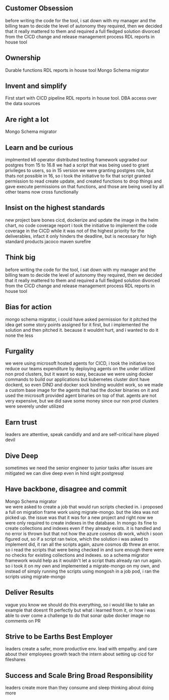 ## Customer Obsession
before writing the code for the tool, i sat down with my manager and the billing team to decide the level of autonomy they required, then we decided that it really mattered to them and required a full fledged solution divorced from the CICD change and release management process
RDL reports in house tool
## Ownership
Durable functions
RDL reports in house tool
Mongo Schema migrator
## Invent and simplify
First start with CICD pipeline RDL reports in house tool. DBA access over the data sources
## Are right a lot
Mongo Schema migrator
## Learn and be curious
implmented k6 operator distributed testing framework
upgraded our postgres from 15 to 16.8 
we had a script that was being used to grant privileges to users, so in 15 version we were granting postgres role, but thats not possible in 16, so i took the initiative to fix that script granted permission to read create update, and created functions to drop things and gave execute permissions on that functions, and those are being used by all other teams now cross functionally
## Insist on the highest standards
new project bare bones cicd, dockerize and update the image in the helm chart, no code coverage report
i took the initiative to implement the code coverage in the CICD while it was not of the highest priority for the deliverables, infact it only hinders the deadline, but is necessary for high standard products
jacoco maven surefire
## Think big
before writing the code for the tool, i sat down with my manager and the billing team to decide the level of autonomy they required, then we decided that it really mattered to them and required a full fledged solution divorced from the CICD change and release management process
RDL reports in house tool
## Bias for action
mongo schema migrator, i could have asked permission for it pitched the idea get some story points assigned for it first, but i implemented the solution and then pitched it. because it wouldnt hurt, and i wanted to do it none the less
## Furgality
we were using microsoft hosted agents for CICD, i took the initiative too reduce our teams expenditure by deploying agents on the under utilized non prod clusters, but it wasnt so easy, because we were using docker commands to build our applications but kubernetes cluster dont have dockerd, so even DIND and docker sock binding wouldnt work, so we made a custom base image for the agents that had the docker binaries on it and used the microsoft provided agent binaries on top of that. agents are not very expensive, but we did save some money since our non prod clusters were severely under utilized 
## Earn trust
leaders are attentive, speak candidly and and are self-critical have played devil
## Dive Deep
sometimes we need the senior engineer to junior tasks
after issues are mitigated we can dive deep even in hind sight
postgresql
## Have backbone, disagree and commit
Mongo Schema migrator    
we were asked to create a job that would run scripts checked in. i proposed a full on migration frame work using migrate-mongo. but the idea was not picked up. the issue was that it was for a new project and right now we were only required to create indexes in the database. In mongo its fine to create collections and indexes even if they already exists. it is handled and no error is thrown but that not how the azure cosmos db work, which i soon figured out, so if a script ran twice, which the solution i was asked to implement did, it ran all the scripts again, azure cosmos db threw an error. so i read the scripts that were being checked in and sure enough there were no checks for existing collections and indexes. so a schema migrator framework would help as it wouldn't let a script thats already ran run again. so i took it on my own and implemented a migrate-mongo on my own, and instead of simply running the scripts using mongosh in a job pod, i ran the scripts using migrate-mongo
## Deliver Results
vague you know we should do this everything, so i would like to take an example that doesnt fit perfectly but what i learned from it, or how i was able to over come a challenge to do that
sonar qube docker image no comments on PR
## Strive to be Earths Best Employer
leaders create a safer, more productive env. lead with empathy. and care about their employees growth
teach the intern about setting up cicd for fileshares
## Success and Scale Bring Broad Responsibility
leaders create more than they consume and sleep thinking about doing more